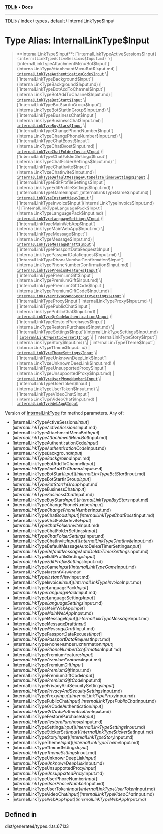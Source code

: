 [**TDLib**](../../../../../../README.md) • **Docs**

***

[TDLib](../../../../../../modules.md) / [index](../../../../../README.md) / [types](../../../README.md) / [default](../README.md) / InternalLinkType$Input

# Type Alias: InternalLinkType$Input

> **InternalLinkType$Input**: [`internalLinkTypeActiveSessions$Input`](internalLinkTypeActiveSessions$Input.md) \| [`internalLinkTypeAttachmentMenuBot$Input`](internalLinkTypeAttachmentMenuBot$Input.md) \| [`internalLinkTypeAuthenticationCode$Input`](internalLinkTypeAuthenticationCode$Input.md) \| [`internalLinkTypeBackground$Input`](internalLinkTypeBackground$Input.md) \| [`internalLinkTypeBotAddToChannel$Input`](internalLinkTypeBotAddToChannel$Input.md) \| [`internalLinkTypeBotStart$Input`](internalLinkTypeBotStart$Input.md) \| [`internalLinkTypeBotStartInGroup$Input`](internalLinkTypeBotStartInGroup$Input.md) \| [`internalLinkTypeBusinessChat$Input`](internalLinkTypeBusinessChat$Input.md) \| [`internalLinkTypeBuyStars$Input`](internalLinkTypeBuyStars$Input.md) \| [`internalLinkTypeChangePhoneNumber$Input`](internalLinkTypeChangePhoneNumber$Input.md) \| [`internalLinkTypeChatBoost$Input`](internalLinkTypeChatBoost$Input.md) \| [`internalLinkTypeChatFolderInvite$Input`](internalLinkTypeChatFolderInvite$Input.md) \| [`internalLinkTypeChatFolderSettings$Input`](internalLinkTypeChatFolderSettings$Input.md) \| [`internalLinkTypeChatInvite$Input`](internalLinkTypeChatInvite$Input.md) \| [`internalLinkTypeDefaultMessageAutoDeleteTimerSettings$Input`](internalLinkTypeDefaultMessageAutoDeleteTimerSettings$Input.md) \| [`internalLinkTypeEditProfileSettings$Input`](internalLinkTypeEditProfileSettings$Input.md) \| [`internalLinkTypeGame$Input`](internalLinkTypeGame$Input.md) \| [`internalLinkTypeInstantView$Input`](internalLinkTypeInstantView$Input.md) \| [`internalLinkTypeInvoice$Input`](internalLinkTypeInvoice$Input.md) \| [`internalLinkTypeLanguagePack$Input`](internalLinkTypeLanguagePack$Input.md) \| [`internalLinkTypeLanguageSettings$Input`](internalLinkTypeLanguageSettings$Input.md) \| [`internalLinkTypeMainWebApp$Input`](internalLinkTypeMainWebApp$Input.md) \| [`internalLinkTypeMessage$Input`](internalLinkTypeMessage$Input.md) \| [`internalLinkTypeMessageDraft$Input`](internalLinkTypeMessageDraft$Input.md) \| [`internalLinkTypePassportDataRequest$Input`](internalLinkTypePassportDataRequest$Input.md) \| [`internalLinkTypePhoneNumberConfirmation$Input`](internalLinkTypePhoneNumberConfirmation$Input.md) \| [`internalLinkTypePremiumFeatures$Input`](internalLinkTypePremiumFeatures$Input.md) \| [`internalLinkTypePremiumGift$Input`](internalLinkTypePremiumGift$Input.md) \| [`internalLinkTypePremiumGiftCode$Input`](internalLinkTypePremiumGiftCode$Input.md) \| [`internalLinkTypePrivacyAndSecuritySettings$Input`](internalLinkTypePrivacyAndSecuritySettings$Input.md) \| [`internalLinkTypeProxy$Input`](internalLinkTypeProxy$Input.md) \| [`internalLinkTypePublicChat$Input`](internalLinkTypePublicChat$Input.md) \| [`internalLinkTypeQrCodeAuthentication$Input`](internalLinkTypeQrCodeAuthentication$Input.md) \| [`internalLinkTypeRestorePurchases$Input`](internalLinkTypeRestorePurchases$Input.md) \| [`internalLinkTypeSettings$Input`](internalLinkTypeSettings$Input.md) \| [`internalLinkTypeStickerSet$Input`](internalLinkTypeStickerSet$Input.md) \| [`internalLinkTypeStory$Input`](internalLinkTypeStory$Input.md) \| [`internalLinkTypeTheme$Input`](internalLinkTypeTheme$Input.md) \| [`internalLinkTypeThemeSettings$Input`](internalLinkTypeThemeSettings$Input.md) \| [`internalLinkTypeUnknownDeepLink$Input`](internalLinkTypeUnknownDeepLink$Input.md) \| [`internalLinkTypeUnsupportedProxy$Input`](internalLinkTypeUnsupportedProxy$Input.md) \| [`internalLinkTypeUserPhoneNumber$Input`](internalLinkTypeUserPhoneNumber$Input.md) \| [`internalLinkTypeUserToken$Input`](internalLinkTypeUserToken$Input.md) \| [`internalLinkTypeVideoChat$Input`](internalLinkTypeVideoChat$Input.md) \| [`internalLinkTypeWebApp$Input`](internalLinkTypeWebApp$Input.md)

Version of [InternalLinkType](InternalLinkType.md) for method parameters.
Any of:
- [internalLinkTypeActiveSessions$Input](internalLinkTypeActiveSessions$Input.md)
- [internalLinkTypeAttachmentMenuBot$Input](internalLinkTypeAttachmentMenuBot$Input.md)
- [internalLinkTypeAuthenticationCode$Input](internalLinkTypeAuthenticationCode$Input.md)
- [internalLinkTypeBackground$Input](internalLinkTypeBackground$Input.md)
- [internalLinkTypeBotAddToChannel$Input](internalLinkTypeBotAddToChannel$Input.md)
- [internalLinkTypeBotStart$Input](internalLinkTypeBotStart$Input.md)
- [internalLinkTypeBotStartInGroup$Input](internalLinkTypeBotStartInGroup$Input.md)
- [internalLinkTypeBusinessChat$Input](internalLinkTypeBusinessChat$Input.md)
- [internalLinkTypeBuyStars$Input](internalLinkTypeBuyStars$Input.md)
- [internalLinkTypeChangePhoneNumber$Input](internalLinkTypeChangePhoneNumber$Input.md)
- [internalLinkTypeChatBoost$Input](internalLinkTypeChatBoost$Input.md)
- [internalLinkTypeChatFolderInvite$Input](internalLinkTypeChatFolderInvite$Input.md)
- [internalLinkTypeChatFolderSettings$Input](internalLinkTypeChatFolderSettings$Input.md)
- [internalLinkTypeChatInvite$Input](internalLinkTypeChatInvite$Input.md)
- [internalLinkTypeDefaultMessageAutoDeleteTimerSettings$Input](internalLinkTypeDefaultMessageAutoDeleteTimerSettings$Input.md)
- [internalLinkTypeEditProfileSettings$Input](internalLinkTypeEditProfileSettings$Input.md)
- [internalLinkTypeGame$Input](internalLinkTypeGame$Input.md)
- [internalLinkTypeInstantView$Input](internalLinkTypeInstantView$Input.md)
- [internalLinkTypeInvoice$Input](internalLinkTypeInvoice$Input.md)
- [internalLinkTypeLanguagePack$Input](internalLinkTypeLanguagePack$Input.md)
- [internalLinkTypeLanguageSettings$Input](internalLinkTypeLanguageSettings$Input.md)
- [internalLinkTypeMainWebApp$Input](internalLinkTypeMainWebApp$Input.md)
- [internalLinkTypeMessage$Input](internalLinkTypeMessage$Input.md)
- [internalLinkTypeMessageDraft$Input](internalLinkTypeMessageDraft$Input.md)
- [internalLinkTypePassportDataRequest$Input](internalLinkTypePassportDataRequest$Input.md)
- [internalLinkTypePhoneNumberConfirmation$Input](internalLinkTypePhoneNumberConfirmation$Input.md)
- [internalLinkTypePremiumFeatures$Input](internalLinkTypePremiumFeatures$Input.md)
- [internalLinkTypePremiumGift$Input](internalLinkTypePremiumGift$Input.md)
- [internalLinkTypePremiumGiftCode$Input](internalLinkTypePremiumGiftCode$Input.md)
- [internalLinkTypePrivacyAndSecuritySettings$Input](internalLinkTypePrivacyAndSecuritySettings$Input.md)
- [internalLinkTypeProxy$Input](internalLinkTypeProxy$Input.md)
- [internalLinkTypePublicChat$Input](internalLinkTypePublicChat$Input.md)
- [internalLinkTypeQrCodeAuthentication$Input](internalLinkTypeQrCodeAuthentication$Input.md)
- [internalLinkTypeRestorePurchases$Input](internalLinkTypeRestorePurchases$Input.md)
- [internalLinkTypeSettings$Input](internalLinkTypeSettings$Input.md)
- [internalLinkTypeStickerSet$Input](internalLinkTypeStickerSet$Input.md)
- [internalLinkTypeStory$Input](internalLinkTypeStory$Input.md)
- [internalLinkTypeTheme$Input](internalLinkTypeTheme$Input.md)
- [internalLinkTypeThemeSettings$Input](internalLinkTypeThemeSettings$Input.md)
- [internalLinkTypeUnknownDeepLink$Input](internalLinkTypeUnknownDeepLink$Input.md)
- [internalLinkTypeUnsupportedProxy$Input](internalLinkTypeUnsupportedProxy$Input.md)
- [internalLinkTypeUserPhoneNumber$Input](internalLinkTypeUserPhoneNumber$Input.md)
- [internalLinkTypeUserToken$Input](internalLinkTypeUserToken$Input.md)
- [internalLinkTypeVideoChat$Input](internalLinkTypeVideoChat$Input.md)
- [internalLinkTypeWebApp$Input](internalLinkTypeWebApp$Input.md)

## Defined in

dist/generated/types.d.ts:67133
